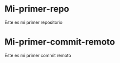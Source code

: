 # Mi-primer-repo
Este es mi primer repositorio

# Mi-primer-commit-remoto
Este es mi primer commit remoto
